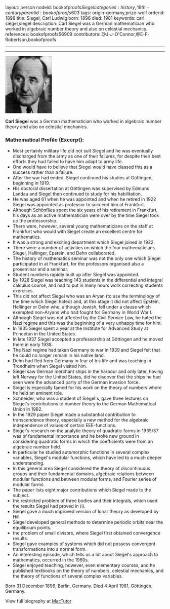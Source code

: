 layout: person
nodeid: bookofproofs$Siegel
categories: history,19th-century
parentid: bookofproofs$603
tags: origin-germany,prize-wolf
orderid: 1896
title: Siegel, Carl Ludwig
born: 1896
died: 1981
keywords: carl siegel,siegel
description: Carl Siegel was a German mathematician who worked in algebraic number theory and also on celestial mechanics.
references: bookofproofs$6909
contributors: @J-J-O'Connor,@E-F-Robertson,bookofproofs

---



---

![Siegel.jpg](https://github.com/bookofproofs/bookofproofs.github.io/blob/main/_sources/_assets/images/portraits/Siegel.jpg?raw=true)

**Carl Siegel** was a German mathematician who worked in algebraic number theory and also on celestial mechanics.

### Mathematical Profile (Excerpt):
* Most certainly military life did not suit Siegel and he was eventually discharged from the army as one of their failures, for despite their best efforts they had failed to have him adapt to army life.
* One would have to believe that Siegel would have classed this as a success rather than a failure.
* After the war had ended, Siegel continued his studies at Göttingen, beginning in 1919.
* His doctoral dissertation at Göttingen was supervised by Edmund Landau and Siegel then continued to study for his habilitation.
* He was aged 61 when he was appointed and when he retired in 1922 Siegel was appointed as professor to succeed him at Frankfurt.
* Although Schönflies spent the six years of his retirement in Frankfurt, his days as an active mathematician were over by the time Siegel took up the professorship.
* There were, however, several young mathematicians on the staff at Frankfurt who would with Siegel create an excellent centre for mathematics.
* It was a strong and exciting department which Siegel joined in 1922.
* There were a number of activities on which the four mathematicians Siegel, Hellinger, Epstein, and Dehn collaborated.
* The history of mathematics seminar was not the only one which Siegel participated in at Frankfurt, for the professors organised also a proseminar and a seminar.
* Student numbers rapidly built up after Siegel was appointed.
* By 1928 Siegel was teaching 143 students in the differential and integral calculus course, and had to put in many hours work correcting students exercises.
* This did not affect Siegel who was an Aryan (to use the terminology of the time which Siegel hated) and, at this stage it did not affect Epstein, Hellinger or Dehn who, although Jewish, fell under a clause which exempted non-Aryans who had fought for Germany in World War I.
* Although Siegel was not affected by the Civil Service Law, he hated the Nazi regime and this was the beginning of a very unhappy time for him.
* In 1935 Siegel spent a year at the Institute for Advanced Study at Princeton in the United States.
* In late 1937 Siegel accepted a professorship at Göttingen and he moved there in early 1938.
* The Nazi regime had taken Germany to war in 1939 and Siegel felt that he could no longer remain in his native land.
* Dehn had fled from Germany in fear of his life and was teaching in Trondheim when Siegel visited him.
* Siegel saw German merchant ships in the harbour and only later, having left Norway for the United States, did he discover that the ships he had seen were the advanced party of the German invasion force.
* Siegel is especially famed for his work on the theory of numbers where he held an eminent role.
* Schneider, who was a student of Siegel's, gave three lectures on Siegel's contributions to number theory to the German Mathematical Union in 1982.
* In the 1929 paper Siegel made a substantial contribution to transcendence theory, especially a new method for the algebraic independence of values of certain EEE-functions.
* Siegel's research on the analytic theory of quadratic forms in 1935/37 was of fundamental importance and he broke new ground in considering quadratic forms in which the coefficients were from an algebraic number field.
* In particular he studied automorphic functions in several complex variables, Siegel's modular functions, which have led to a much deeper understanding.
* In this general area Siegel considered the theory of discontinuous groups and their fundamental domains, algebraic relations between modular functions and between modular forms, and Fourier series of modular forms.
* The paper lists eight major contributions which Siegel made to the subject.
* the restricted problem of three bodies and their integrals, which used the results Siegel had proved in (i).
* Siegel gave a much improved version of lunar theory as developed by Hill.
* Siegel developed general methods to determine periodic orbits near the equilibrium points.
* the problem of small divisors, where Siegel first obtained convergence results.
* Siegel gave examples of systems which did not possess convergent transformations into a normal form.
* An interesting episode, which tells us a lot about Siegel's approach to mathematics, occurred in the 1960s.
* Siegel enjoyed teaching, however, even elementary courses, and he published textbooks on the theory of numbers, celestial mechanics, and the theory of functions of several complex variables.

Born 31 December 1896, Berlin, Germany. Died 4 April 1981, Göttingen, Germany.

View full biography at [MacTutor](https://mathshistory.st-andrews.ac.uk/Biographies/Siegel/)
